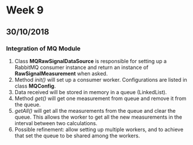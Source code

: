 # Week 9
## 30/10/2018
### Integration of MQ Module
1. Class **MQRawSignalDataSource** is responsible for setting up a RabbitMQ consumer instance and return an instance of **RawSignalMeasurement** when asked.
2. Method *init()* will set up a consumer worker. Configurations are listed in class **MQConfig**.
3. Data received will be stored in memory in a queue (LinkedList).
4. Method *get()* will get one measurement from queue and remove it from the queue.
5. *getAll()* will get all the measurements from the queue and clear the queue. This allows the worker to get all the new measurements in the interval between two calculations. 
6. Possible refinement: allow setting up multiple workers, and to achieve that set the queue to be shared among the workers.